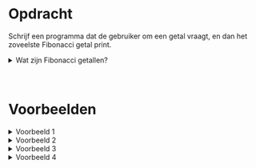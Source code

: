 # <b>Opdracht</b>
Schrijf een programma dat de gebruiker om een getal vraagt, en dan het zoveelste Fibonacci getal print.

<details markdown="1"><summary>Wat zijn Fibonacci getallen?</summary>
De Fibonacci getallen vormen een reeks van getallen waarbij elk getal de som is van de vorige twee. Men begint meestal met `1` en `1`, waardoor het derde getal dus `2` is (`1+1=2`). De eerste 20 Fibonacci getallen zijn:

| Index | Fibonacci getal | Waarom?     |
|-------|------------------|-------------|
| 1     | 1                |             |
| 2     | 1                |             |
| 3     | 2                | `1 + 1 = 2`   |
| 4     | 3                | `1 + 2 = 3`   |
| 5     | 5                | `2 + 3 = 5`   |
| 6     | 8                | `3 + 5 = 8`   |
| 7     | 13               | `5 + 8 = 13`  |
| 8     | 21               | `8 + 13 = 21` |
| 9     | 34               | `13 + 21 = 34`|
| 10    | 55               | `21 + 34 = 55`|
| 11    | 89               | `34 + 55 = 89`|
| 12    | 144              | `55 + 89 = 144`|
| 13    | 233              | `89 + 144 = 233`|
| 14    | 377              | `144 + 233 = 377`|
| 15    | 610              | `233 + 377 = 610`|
| 16    | 987              | `377 + 610 = 987`|
| 17    | 1597             | `610 + 987 = 1597`|
| 18    | 2584             | `987 + 1597 = 2584`|
| 19    | 4181             | `1597 + 2584 = 4181`|
| 20    | 6765             | `2584 + 4181 = 6765`|


<i>(PS: De eerste twee getallen zijn vrij te kiezen en bepalen hoe de volledige reeks er uit zal zien. In deze opdracht houden we het bij de standaard 1 en 1.)</i>
</details>
 
<br>
<br> 
 
# <b>Voorbeelden</b>
<details markdown="1"><summary>Voorbeeld 1</summary>
### Invoer
```
6
```

### Uitvoer
```
8
```
</details>

<details markdown="1"><summary>Voorbeeld 2</summary>
### Invoer
```
10
```

### Uitvoer
```
55
```
</details>

<details markdown="1"><summary>Voorbeeld 3</summary>
### Invoer
```
17
```

### Uitvoer
```
1597
```
</details>

<details markdown="1"><summary>Voorbeeld 4</summary>
### Invoer
```
20
```

### Uitvoer
```
6765
```
</details>